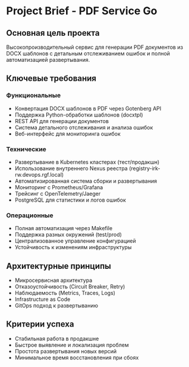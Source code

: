 # Project Brief - PDF Service Go

## Основная цель проекта

Высокопроизводительный сервис для генерации PDF документов из DOCX шаблонов с детальным отслеживанием ошибок и полной автоматизацией развертывания.

## Ключевые требования

### Функциональные

- Конвертация DOCX шаблонов в PDF через Gotenberg API
- Поддержка Python-обработки шаблонов (docxtpl)
- REST API для генерации документов
- Система детального отслеживания и анализа ошибок
- Веб-интерфейс для мониторинга ошибок

### Технические

- Развертывание в Kubernetes кластерах (тест/продакшн)
- Использование внутреннего Nexus реестра (registry-irk-rw.devops.rgf.local)
- Автоматизированная система сборки и развертывания
- Мониторинг с Prometheus/Grafana
- Трейсинг с OpenTelemetry/Jaeger
- PostgreSQL для статистики и логов ошибок

### Операционные

- Полная автоматизация через Makefile
- Поддержка разных окружений (test/prod)
- Централизованное управление конфигурацией
- Устойчивость к изменениям инфраструктуры

## Архитектурные принципы

- Микросервисная архитектура
- Отказоустойчивость (Circuit Breaker, Retry)
- Наблюдаемость (Metrics, Traces, Logs)
- Infrastructure as Code
- GitOps подход к развертыванию

## Критерии успеха

- Стабильная работа в продакшне
- Быстрое выявление и локализация проблем
- Простота развертывания новых версий
- Минимальное время восстановления при сбоях